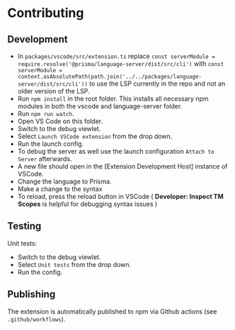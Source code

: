 # Contributing

## Development

- In `packages/vscode/src/extension.ts` replace `const serverModule = require.resolve('@prisma/language-server/dist/src/cli')` with `const serverModule = context.asAbsolutePath(path.join('../../packages/language-server/dist/src/cli'))` to use the LSP currently in the repo and not an older version of the LSP.
- Run `npm install` in the root folder. This installs all necessary npm modules in both the vscode and language-server folder.
- Run `npm run watch`.
- Open VS Code on this folder.
- Switch to the debug viewlet.
- Select `Launch VSCode extension` from the drop down.
- Run the launch config.
- To debug the server as well use the launch configuration `Attach to Server` afterwards.
- A new file should open in the [Extension Development Host] instance of VSCode.
- Change the language to Prisma.
- Make a change to the syntax
- To reload, press the reload button in VSCode ( **Developer: Inspect TM Scopes** is helpful for debugging syntax issues )

## Testing

Unit tests:

- Switch to the debug viewlet.
- Select `Unit tests` from the drop down.
- Run the config.

## Publishing

The extension is automatically published to npm via Github actions (see `.github/workflows`).
